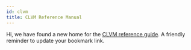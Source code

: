 ```yaml
---
id: clvm
title: CLVM Reference Manual
---
```


Hi, we have found a new home for the [CLVM reference guide](/docs/clvm/lang_reference). A friendly reminder to update your bookmark link. 
